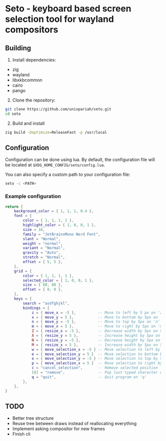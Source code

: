 # Seto - keyboard based screen selection tool for wayland compositors

## Building

1. Install dependencies:

- zig
- wayland
- libxkbcommon
- cairo
- pango

2. Clone the repository:

```bash
git clone https://github.com/unixpariah/seto.git
cd seto
```

2. Build and install

```bash
zig build -Doptimize=ReleaseFast -p /usr/local
```

## Configuration

Configuration can be done using lua. By default, the configuration file will be located at
`$XDG_HOME_CONFIG/seto/config.lua`.

You can also specify a custom path to your configuration file:

```bash
seto -c <PATH>
```

### Example configuration

```lua
return {
	background_color = { 1, 1, 1, 0.4 },
	font = {
		color = { 1, 1, 1, 1 },
		highlight_color = { 1, 0, 0, 1 },
		size = 16,
		family = "JetBrainsMono Nerd Font",
		slant = "Normal",
		weight = "normal",
		variant = "Normal",
		gravity = "Auto",
		stretch = "Normal",
		offset = { 5, 5 },
	},
	grid = {
		color = { 1, 1, 1, 1 },
		selected_color = { 1, 0, 0, 1 },
		size = { 80, 80 },
		offset = { 0, 0 },
	},
	keys = {
		search = "asdfghjkl",
		bindings = {
			z = { move_x = -5 },          -- Move to left by 5 px on 'z'
			x = { move_y = 5 },           -- Move to bottom by 5px on 'x'
			n = { move_y = -5 },          -- Move to top by 5px on 'n'
			m = { move_x = 5 },           -- Move to right by 5px on 'm'
			Z = { resize_x = -5 },        -- Decrease width by 5px on Shift + 'z'
			X = { resize_y = 5 },         -- Increase height by 5px on Shift + 'x'
			N = { resize_y = -5 },        -- Decrease height by 5px on Shift + 'n'
			M = { resize_x = 5 },         -- Increase width by 5px on Shift + 'm'
            w = { move_selection_x = -5 } -- Move selection to left by 5 px on 'z'
            e = { move_selection_y = 5 }  -- Move selection to bottom by 5px on 'x'
            o = { move_selection_y = -5 } -- Move selection to top by 5px on 'n'
            p = { move_selection_x = 5 }  -- Move selection to right by 5px on 'm'
			c = "cancel_selection",       -- Remove selected position
			[8] = "remove",               -- Pop last typed character on xkb keycode 8 (Backspace)
			q = "quit",                   -- Quit program on 'q'
		},
	},
}
```

## TODO

- Better tree structure
- Reuse tree between draws instead of reallocating everything
- Implement asking compositor for new frames
- Finish cli
